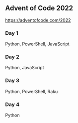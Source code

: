 ## Advent of Code 2022

https://adventofcode.com/2022

### Day 1

Python, PowerShell, JavaScript

### Day 2

Python, JavaScript

### Day 3

Python, PowerShell, Raku

### Day 4

Python

